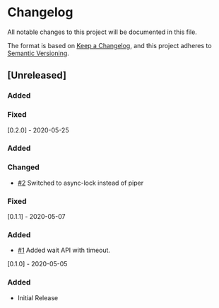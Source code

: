 # Changelog
All notable changes to this project will be documented in this file.

The format is based on [Keep a Changelog](https://keepachangelog.com/en/1.0.0/),
and this project adheres to [Semantic Versioning](https://semver.org/spec/v2.0.0.html).

## [Unreleased]

### Added

### Fixed

[0.2.0] - 2020-05-25

### Added

### Changed

- [#2](https://github.com/wolf4ood/wait-for-me/issues/2) Switched to async-lock instead of piper

### Fixed

[0.1.1] - 2020-05-07

### Added

- [#1](https://github.com/wolf4ood/wait-for-me/issues/1) Added wait API with timeout.

[0.1.0] - 2020-05-05

### Added

- Initial Release


